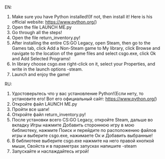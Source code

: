 EN:
1. Make sure you have Python installed!(If not, then install it! Here is his official website: https://www.python.org/)
2. Open the file LAUNCH ME.py 
3. Go through all the steps!
4. Open the file return_inventory.py!
5. After installing the entire CS:GO Legacy, open Steam, then go to the Games tab, click Add a Non-Steam game to My library, click Browse and navigate to the location of the game files and select csgo.exe, click Ok and Add Selected Programs!
6. In library choose csgo.exe right-click on it, select your Properties, and write in the launch options -steam.
7. Launch and enjoy the game!

RU:
1. Удостоверьтесь что у вас установление Python!(Если нету, то установите его! Вот его официальный сайт: https://www.python.org/)
2. Откройте файл LAUNCH ME.py
3. Пройти все шаги!
4. Откройте файл return_inventory.py!
5. После установки всего CS:GO Legacy, откройте Steam, дальше во вкладку Игры нажмите Добавить стороннюю игру в мою библиотеку, нажмите Поиск и перейдите по расположению файлов игры и выберите csgo.exe, нажимаете Ок и Добавить выбранные!
6. В библиотеке выберите csgo.exe нажмите на него правой кнопкой мыши, Свойста и в параметрах запусках напишите -steam
7. Запускайте и наслаждайтесь игрой!
